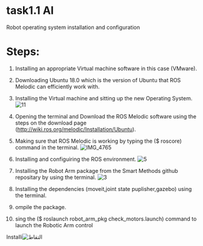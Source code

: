 # task1.1 AI
Robot operating system installation and configuration
# Steps:
1. Installing an appropriate Virtual machine software in this case (VMware).
2. Downloading Ubuntu 18.0 which is the version of Ubuntu that ROS Melodic can efficiently work with.
3. Installing the Virtual machine and sitting up the new Operating System.
 ![11](https://user-images.githubusercontent.com/76397219/126935817-e3a2687a-6954-4b7d-98b6-5bef5cde3b8a.JPG)
 
4. Opening the terminal and Download the ROS Melodic software using the steps on the download page (http://wiki.ros.org/melodic/Installation/Ubuntu).
5. Making sure that ROS Melodic is working by typing the ($ roscore) command in the terminal.
 ![IMG_4765](https://user-images.githubusercontent.com/76397219/126936650-026accb9-de16-46d7-8487-a2678ec8bc21.JPG)
 
6. Installing and configuiring the ROS environment.
 ![5](https://user-images.githubusercontent.com/76397219/126937323-20e30264-1cbb-4fb3-ad1b-a55afb7c9c89.JPG)
 
7. Installing the Robot Arm package from the Smart Methods github repositary by using the terminal.
 ![3](https://user-images.githubusercontent.com/76397219/126936851-b4d17b3a-0cad-425b-af65-004103c6e3f4.JPG)
 
8.  Installing the dependencies (moveit,joint state puplisher,gazebo) using the terminal.
9.  ompile the package.
10. sing the ($ roslaunch robot_arm_pkg check_motors.launch) command to launch the Robotic Arm control

  Installi![التقاط](https://user-images.githubusercontent.com/76397219/126937442-98fc590f-73cc-40ff-9822-035233c991d3.JPG)
